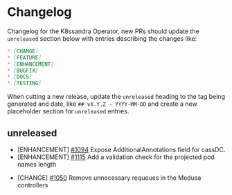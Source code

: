 # Changelog

Changelog for the K8ssandra Operator, new PRs should update the `unreleased` section below with entries describing the changes like:

```markdown
* [CHANGE]
* [FEATURE]
* [ENHANCEMENT]
* [BUGFIX]
* [DOCS]
* [TESTING]
```

When cutting a new release, update the `unreleased` heading to the tag being generated and date, like `## vX.Y.Z - YYYY-MM-DD` and create a new placeholder section for  `unreleased` entries.

## unreleased

- [ENHANCEMENT] [#1094](https://github.com/k8ssandra/k8ssandra-operator/issues/1094) Expose AdditionalAnnotations field for cassDC.
- [ENHANCEMENT] [#1115](https://github.com/k8ssandra/k8ssandra-operator/issues/1115) Add a validation check for the projected pod names length
* [CHANGE] [#1050](https://github.com/k8ssandra/k8ssandra-operator/issues/1050) Remove unnecessary requeues in the Medusa controllers
